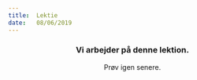```yaml
---
title:  Lektie
date:   08/06/2019
---
```


### <center>Vi arbejder på denne lektion.</center>
<center>Prøv igen senere.</center>